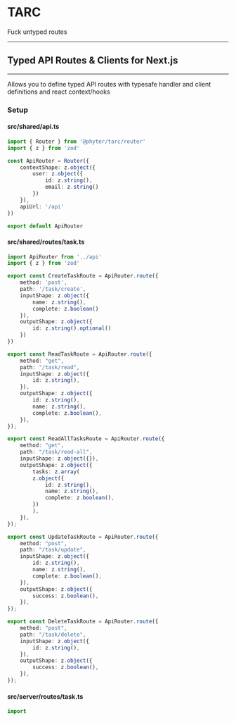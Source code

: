 # TARC
Fuck untyped routes
___
## Typed API Routes & Clients for Next.js
___

Allows you to define typed API routes with typesafe handler and client definitions and react context/hooks


### Setup

#### src/shared/api.ts
```ts
import { Router } from '@phyter/tarc/router'
import { z } from 'zod'

const ApiRouter = Router({
    contextShape: z.object({
        user: z.object({
            id: z.string(),
            email: z.string()
        })
    }),
    apiUrl: '/api'
})

export default ApiRouter
```

#### src/shared/routes/task.ts
```ts
import ApiRouter from '../api'
import { z } from 'zod'

export const CreateTaskRoute = ApiRouter.route({
    method: 'post',
    path: '/task/create',
    inputShape: z.object({
        name: z.string(),
        complete: z.boolean()
    }),
    outputShape: z.object({
        id: z.string().optional()
    })
})

export const ReadTaskRoute = ApiRouter.route({
    method: "get",
    path: "/task/read",
    inputShape: z.object({
        id: z.string(),
    }),
    outputShape: z.object({
        id: z.string(),
        name: z.string(),
        complete: z.boolean(),
    }),
});

export const ReadAllTasksRoute = ApiRouter.route({
    method: "get",
    path: "/task/read-all",
    inputShape: z.object({}),
    outputShape: z.object({
        tasks: z.array(
        z.object({
            id: z.string(),
            name: z.string(),
            complete: z.boolean(),
        })
        ),
    }),
});

export const UpdateTaskRoute = ApiRouter.route({
    method: "post",
    path: "/task/update",
    inputShape: z.object({
        id: z.string(),
        name: z.string(),
        complete: z.boolean(),
    }),
    outputShape: z.object({
        success: z.boolean(),
    }),
});

export const DeleteTaskRoute = ApiRouter.route({
    method: "post",
    path: "/task/delete",
    inputShape: z.object({
        id: z.string(),
    }),
    outputShape: z.object({
        success: z.boolean(),
    }),
});
```

#### src/server/routes/task.ts
```ts
import 
```